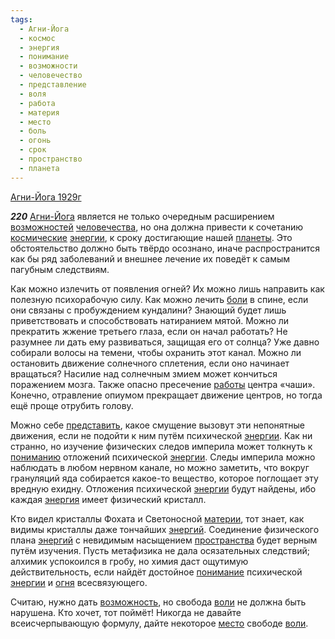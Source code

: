 ```yaml
---
tags:
  - Агни-Йога
  - космос
  - энергия
  - понимание
  - возможности
  - человечество
  - представление
  - воля
  - работа
  - материя
  - место
  - боль
  - огонь
  - срок
  - пространство
  - планета
---
```


[Агни-Йога 1929г](https://127.0.0.1:4002/agni/1929)

___220___
[Агни-Йога](../../../tags/#Агни-Йога) является не только очередным расширением [возможностей](../../../tags/#возможности) [человечества](../../../tags/#человечество), но она должна привести к сочетанию [космические](../../../tags/#космос) [энергии](../../../tags/#[энергия](../../../tags/#энергия)), к сроку достигающие нашей [планеты](../../../tags/#планета). Это обстоятельство должно быть твёрдо осознано, иначе распространится как бы ряд заболеваний и внешнее лечение их поведёт к самым пагубным следствиям.   

Как можно излечить от появления огней? Их можно лишь направить как полезную психорабочую силу. Как можно лечить [боли](../../../tags/#боль) в спине, если они связаны с пробуждением кундалини? Знающий будет лишь приветствовать и способствовать натиранием мятой. Можно ли прекратить жжение третьего глаза, если он начал работать? Не разумнее ли дать ему развиваться, защищая его от солнца? Уже давно собирали волосы на темени, чтобы охранить этот канал. Можно ли остановить движение солнечного сплетения, если оно начинает вращаться? Насилие над солнечным змием может кончиться поражением мозга. Также опасно пресечение [работы](../../../tags/#работа) центра «чаши». Конечно, отравление опиумом прекращает движение центров, но тогда ещё проще отрубить голову.   

Можно себе [представить](../../../tags/#представление), какое смущение вызовут эти непонятные движения, если не подойти к ним путём психической [энергии](../../../tags/#[энергия](../../../tags/#энергия)). Как ни странно, но изучение физических следов империла может толкнуть к [пониманию](../../../tags/#[понимание](../../../tags/#понимание)) отложений психической [энергии](../../../tags/#[энергия](../../../tags/#энергия)). Следы империла можно наблюдать в любом нервном канале, но можно заметить, что вокруг грануляций яда собирается какое-то вещество, которое поглощает эту вредную ехидну. Отложения психической [энергии](../../../tags/#[энергия](../../../tags/#энергия)) будут найдены, ибо каждая [энергия](../../../tags/#энергия) имеет физический кристалл.   

Кто видел кристаллы Фохата и Светоносной [материи](../../../tags/#материя), тот знает, как видимы кристаллы даже тончайших [энергий](../../../tags/#энергия). Соединение физического плана [энергий](../../../tags/#энергия) с невидимым насыщением [пространства](../../../tags/#пространство) будет верным путём изучения. Пусть метафизика не дала осязательных следствий; алхимик успокоился в гробу, но химия даст ощутимую действительность, если найдёт достойное [понимание](../../../tags/#понимание) психической [энергии](../../../tags/#[энергия](../../../tags/#энергия)) и [огня](../../../tags/#огонь) всесвязующего.   

Считаю, нужно дать [возможность](../../../tags/#возможности), но свобода [воли](../../../tags/#воля) не должна быть нарушена. Кто хочет, тот поймёт! Никогда не давайте всеисчерпывающую формулу, дайте некоторое [место](../../../tags/#место) свободе [воли](../../../tags/#воля).